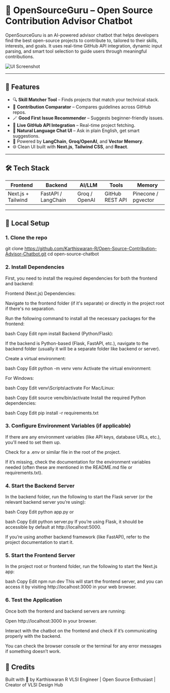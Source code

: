 # 🚀 OpenSourceGuru – Open Source Contribution Advisor Chatbot

OpenSourceGuru is an AI-powered advisor chatbot that helps developers find the best open-source projects to contribute to, tailored to their skills, interests, and goals. It uses real-time GitHub API integration, dynamic input parsing, and smart tool selection to guide users through meaningful contributions.

![UI Screenshot](./screenshots/chat-ui.png) <!-- Replace with your actual screenshot path -->

---

## 🌟 Features

- 🔍 **Skill Matcher Tool** – Finds projects that match your technical stack.
- 🧠 **Contribution Comparator** – Compares guidelines across GitHub repos.
- 🪄 **Good First Issue Recommender** – Suggests beginner-friendly issues.
- 🔗 **Live GitHub API Integration** – Real-time project fetching.
- 💬 **Natural Language Chat UI** – Ask in plain English, get smart suggestions.
- 🧠 Powered by **LangChain**, **Groq/OpenAI**, and **Vector Memory**.
- 🌐 Clean UI built with **Next.js**, **Tailwind CSS**, and **React**.

---

## 🛠️ Tech Stack

| Frontend        | Backend        | AI/LLM | Tools       | Memory         |
|----------------|----------------|--------|-------------|----------------|
| Next.js + Tailwind | FastAPI / LangChain | Groq / OpenAI | GitHub REST API | Pinecone / pgvector |

---

## 🧪 Local Setup

### 1. Clone the repo

git clone https://github.com/Karthiswaran-R/Open-Source-Contribution-Advisor-Chatbot.git
cd open-source-chatbot
### 2. Install Dependencies
First, you need to install the required dependencies for both the frontend and backend:

Frontend (Next.js) Dependencies:

Navigate to the frontend folder (if it's separate) or directly in the project root if there's no separation.

Run the following command to install all the necessary packages for the frontend:

bash
Copy
Edit
npm install
Backend (Python/Flask):

If the backend is Python-based (Flask, FastAPI, etc.), navigate to the backend folder (usually it will be a separate folder like backend or server).

Create a virtual environment:

bash
Copy
Edit
python -m venv venv
Activate the virtual environment:

For Windows:

bash
Copy
Edit
venv\Scripts\activate
For Mac/Linux:

bash
Copy
Edit
source venv/bin/activate
Install the required Python dependencies:

bash
Copy
Edit
pip install -r requirements.txt
### 3. Configure Environment Variables (if applicable)
If there are any environment variables (like API keys, database URLs, etc.), you'll need to set them up.

Check for a .env or similar file in the root of the project.

If it’s missing, check the documentation for the environment variables needed (often these are mentioned in the README.md file or requirements.txt).

### 4. Start the Backend Server
In the backend folder, run the following to start the Flask server (or the relevant backend server you’re using):

bash
Copy
Edit
python app.py
or

bash
Copy
Edit
python server.py
If you’re using Flask, it should be accessible by default at http://localhost:5000.

If you’re using another backend framework (like FastAPI), refer to the project documentation to start it.

### 5. Start the Frontend Server
In the project root or frontend folder, run the following to start the Next.js app:

bash
Copy
Edit
npm run dev
This will start the frontend server, and you can access it by visiting http://localhost:3000 in your web browser.

### 6. Test the Application
Once both the frontend and backend servers are running:

Open http://localhost:3000 in your browser.

Interact with the chatbot on the frontend and check if it’s communicating properly with the backend.

You can check the browser console or the terminal for any error messages if something doesn’t work.
## 🙌 Credits
Built with 💚 by Karthiswaran R
VLSI Engineer | Open Source Enthusiast | Creator of VLSI Design Hub
